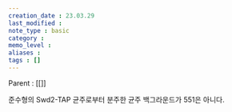 ```yaml
---
creation_date : 23.03.29
last_modified :
note_type : basic
category :
memo_level :
aliases : 
tags : []
---
```


Parent : [[]]

준수형의 Swd2-TAP 균주로부터 분주한 균주
백그라운드가 551은 아니다.